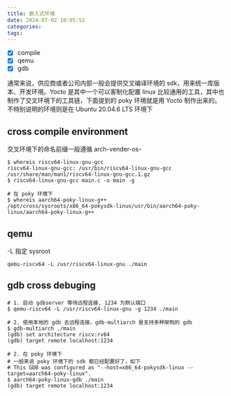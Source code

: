 ```yaml
---
title: 嵌入式环境
date: 2024-07-02 10:05:53
categories:
tags:
---
```


- [x] compile
- [x] qemu
- [x] gdb

<!-- more -->

通常来说，供应商或者公司内部一般会提供交叉编译环境的 sdk，用来统一库版本、开发环境。Yocto 是其中一个可以客制化配置 linux 比较通用的工具，其中也制作了交叉环境下的工具链，下面提到的 poky 环境就是用 Yocto 制作出来的。不特别说明的环境则是在 Ubuntu 20.04.6 LTS 环境下

## cross compile environment

交叉环境下的命名前缀一般遵循 arch-vender-os-

``` shell
$ whereis riscv64-linux-gnu-gcc
riscv64-linux-gnu-gcc: /usr/bin/riscv64-linux-gnu-gcc /usr/share/man/man1/riscv64-linux-gnu-gcc.1.gz
$ riscv64-linux-gnu-gcc main.c -o main -g

# 在 poky 环境下
$ whereis aarch64-poky-linux-g++
/opt/cross/sysroots/x86_64-pokysdk-linux/usr/bin/aarch64-poky-linux/aarch64-poky-linux-g++
```

## qemu

-L 指定 sysroot

``` shell
qemu-riscv64 -L /usr/riscv64-linux-gnu ./main
```

## gdb cross debuging

``` shell
# 1. 启动 gdbserver 等待远程连接, 1234 为默认端口
$ qemu-riscv64 -L /usr/riscv64-linux-gnu -g 1234 ./main

# 2. 使用本地的 gdb 去远程连接，gdb-multiarch 是支持多种架构的 gdb
$ gdb-multiarch ./main
(gdb) set architecture riscv:rv64
(gdb) target remote localhost:1234

# 2. 在 poky 环境下
# 一般来说 poky 环境下的 sdk 都已经配置好了，如下
# This GDB was configured as "--host=x86_64-pokysdk-linux --target=aarch64-poky-linux".
$ aarch64-poky-linux-gdb ./main
(gdb) target remote localhost:1234

```
